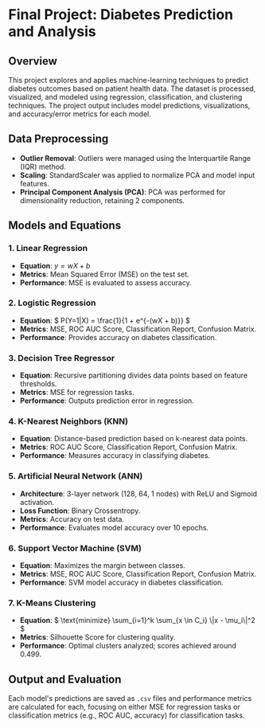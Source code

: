 # Final Project: Diabetes Prediction and Analysis

## Overview
This project explores and applies machine-learning techniques to predict diabetes outcomes based on patient health data. The dataset is processed, visualized, and modeled using regression, classification, and clustering techniques. The project output includes model predictions, visualizations, and accuracy/error metrics for each model.

## Data Preprocessing
- **Outlier Removal**: Outliers were managed using the Interquartile Range (IQR) method.
- **Scaling**: StandardScaler was applied to normalize PCA and model input features.
- **Principal Component Analysis (PCA)**: PCA was performed for dimensionality reduction, retaining 2 components.

## Models and Equations

### 1. **Linear Regression**
   - **Equation**: $` y = wX + b `$
   - **Metrics**: Mean Squared Error (MSE) on the test set.
   - **Performance**: MSE is evaluated to assess accuracy.

### 2. **Logistic Regression**
   - **Equation**: $` P(Y=1|X) = \frac{1}{1 + e^{-(wX + b)}} `$
   - **Metrics**: MSE, ROC AUC Score, Classification Report, Confusion Matrix.
   - **Performance**: Provides accuracy on diabetes classification.

### 3. **Decision Tree Regressor**
   - **Equation**: Recursive partitioning divides data points based on feature thresholds.
   - **Metrics**: MSE for regression tasks.
   - **Performance**: Outputs prediction error in regression.

### 4. **K-Nearest Neighbors (KNN)**
   - **Equation**: Distance-based prediction based on k-nearest data points.
   - **Metrics**: ROC AUC Score, Classification Report, Confusion Matrix.
   - **Performance**: Measures accuracy in classifying diabetes.

### 5. **Artificial Neural Network (ANN)**
   - **Architecture**: 3-layer network (128, 64, 1 nodes) with ReLU and Sigmoid activation.
   - **Loss Function**: Binary Crossentropy.
   - **Metrics**: Accuracy on test data.
   - **Performance**: Evaluates model accuracy over 10 epochs.

### 6. **Support Vector Machine (SVM)**
   - **Equation**: Maximizes the margin between classes.
   - **Metrics**: MSE, ROC AUC Score, Classification Report, Confusion Matrix.
   - **Performance**: SVM model accuracy in diabetes classification.

### 7. **K-Means Clustering**
   - **Equation**: $` \text{minimize} \sum_{i=1}^k \sum_{x \in C_i} \|x - \mu_i\|^2 `$
   - **Metrics**: Silhouette Score for clustering quality.
   - **Performance**: Optimal clusters analyzed; scores achieved around 0.499.

## Output and Evaluation
Each model's predictions are saved as `.csv` files and performance metrics are calculated for each, focusing on either MSE for regression tasks or classification metrics (e.g., ROC AUC, accuracy) for classification tasks.

